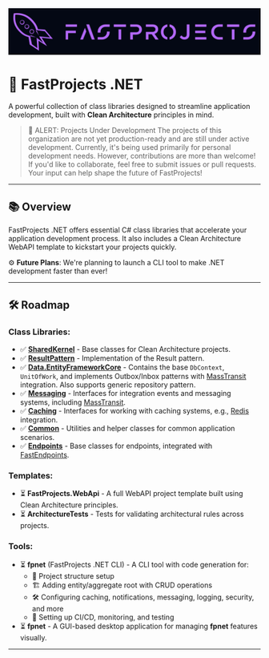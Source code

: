 <div align="center">
  <img src="../docs/assets/logo.png" alt="Project Logo" width="800"/>
</div>

# 🚀 **FastProjects .NET**

A powerful collection of class libraries designed to streamline application development, built with **Clean Architecture** principles in mind.

> 🚨 ALERT: Projects Under Development
> The projects of this organization are not yet production-ready and are still under active development. Currently, it's being used primarily for personal development needs. However, contributions are more than welcome! If you'd like to collaborate, feel free to submit issues or pull requests. Your input can help shape the future of FastProjects!

---

## 📚 **Overview**

FastProjects .NET offers essential C# class libraries that accelerate your application development process. It also includes a Clean Architecture WebAPI template to kickstart your projects quickly.

⚙️ **Future Plans**: We're planning to launch a CLI tool to make .NET development faster than ever!

---

## 🛠 **Roadmap**

### **Class Libraries**:
- ✅ [**SharedKernel**](https://github.com/Fast-Projects-NET/FastProjects.SharedKernel) - Base classes for Clean Architecture projects.
- ✅ [**ResultPattern**](https://github.com/Fast-Projects-NET/FastProjects.ResultPattern) - Implementation of the Result pattern.
- ✅ [**Data.EntityFrameworkCore**](https://github.com/Fast-Projects-NET/FastProjects.Data.EntityFrameworkCore) - Contains the base `DbContext`, `UnitOfWork`, and implements Outbox/Inbox patterns with [MassTransit](https://masstransit.io/) integration. Also supports generic repository pattern.
- ✅ [**Messaging**](https://github.com/Fast-Projects-NET/FastProjects.Messaging) - Interfaces for integration events and messaging systems, including [MassTransit](https://masstransit.io/).
- ✅ [**Caching**](https://github.com/Fast-Projects-NET/FastProjects.Caching) - Interfaces for working with caching systems, e.g., [Redis](https://redis.io/) integration.
- ✅ [**Common**](https://github.com/Fast-Projects-NET/FastProjects.Common) - Utilities and helper classes for common application scenarios.
- ✅ [**Endpoints**](https://github.com/Fast-Projects-NET/FastProjects.Endpoints) - Base classes for endpoints, integrated with [FastEndpoints](https://fast-endpoints.com/).

### **Templates**:
- ⏳ **FastProjects.WebApi** - A full WebAPI project template built using Clean Architecture principles.
- ⏳ **ArchitectureTests** - Tests for validating architectural rules across projects.

### **Tools**:
- ⏳ **fpnet** (FastProjects .NET CLI) - A CLI tool with code generation for:
    - 📂 Project structure setup
    - 🏗 Adding entity/aggregate root with CRUD operations
    - 🛠 Configuring caching, notifications, messaging, logging, security, and more
    - 🚦 Setting up CI/CD, monitoring, and testing
- ⏳ **fpnet** - A GUI-based desktop application for managing **fpnet** features visually.

---
